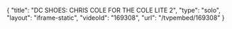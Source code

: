 {
    "title": "DC SHOES: CHRIS COLE FOR THE COLE LITE 2",
    "type": "solo",
    "layout": "iframe-static",
    "videoId": "169308",
    "url": "\/tvpembed\/169308"
}